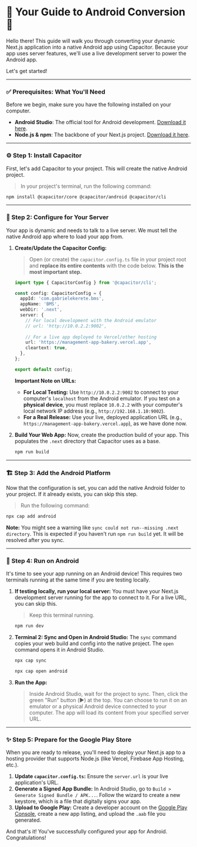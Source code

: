 
# 🌟 Your Guide to Android Conversion 🌟

Hello there! This guide will walk you through converting your dynamic Next.js application into a native Android app using Capacitor. Because your app uses server features, we'll use a live development server to power the Android app.

Let's get started!

---

### ✅ Prerequisites: What You'll Need

Before we begin, make sure you have the following installed on your computer.

- **Android Studio**: The official tool for Android development. [Download it here](https://developer.android.com/studio).
- **Node.js & npm**: The backbone of your Next.js project. [Download it here](https://nodejs.org/).

---

### ⚙️ Step 1: Install Capacitor

First, let's add Capacitor to your project. This will create the native Android project.

> In your project's terminal, run the following command:

```bash
npm install @capacitor/core @capacitor/android @capacitor/cli
```

---

### 🔌 Step 2: Configure for Your Server

Your app is dynamic and needs to talk to a live server. We must tell the native Android app where to load your app from.

1.  **Create/Update the Capacitor Config:**
    > Open (or create) the `capacitor.config.ts` file in your project root and **replace its entire contents** with the code below. **This is the most important step.**

    ```typescript
    import type { CapacitorConfig } from '@capacitor/cli';

    const config: CapacitorConfig = {
      appId: 'com.gabrielekerete.bms',
      appName: 'BMS',
      webDir: '.next',
      server: {
        // For local development with the Android emulator
        // url: 'http://10.0.2.2:9002',
        
        // For a live app deployed to Vercel/other hosting
        url: 'https://management-app-bakery.vercel.app', 
        cleartext: true,
      },
    };

    export default config;
    ```
    **Important Note on URLs:**
    - **For Local Testing:** Use `http://10.0.2.2:9002` to connect to your computer's `localhost` from the Android emulator. If you test on a **physical device**, you must replace `10.0.2.2` with your computer's local network IP address (e.g., `http://192.168.1.10:9002`).
    - **For a Real Release:** Use your live, deployed application URL (e.g., `https://management-app-bakery.vercel.app`), as we have done now.

2.  **Build Your Web App:** Now, create the production build of your app. This populates the `.next` directory that Capacitor uses as a base.
    ```bash
    npm run build
    ```

---

### 🏗️ Step 3: Add the Android Platform

Now that the configuration is set, you can add the native Android folder to your project. If it already exists, you can skip this step.

> Run the following command:

```bash
npx cap add android
```
**Note:** You might see a warning like `sync could not run--missing .next directory`. This is expected if you haven't run `npm run build` yet. It will be resolved after you sync.

---

### 📱 Step 4: Run on Android

It's time to see your app running on an Android device! This requires two terminals running at the same time if you are testing locally.

1.  **If testing locally, run your local server:** You must have your Next.js development server running for the app to connect to it. For a live URL, you can skip this.
    > Keep this terminal running.
    ```bash
    npm run dev
    ```

2.  **Terminal 2: Sync and Open in Android Studio:** The `sync` command copies your web build and config into the native project. The `open` command opens it in Android Studio.
    ```bash
    npx cap sync
    ```
    ```bash
    npx cap open android
    ```

3.  **Run the App:**
    > Inside Android Studio, wait for the project to sync. Then, click the green "Run" button (▶️) at the top. You can choose to run it on an emulator or a physical Android device connected to your computer. The app will load its content from your specified server URL.

---

### ✨ Step 5: Prepare for the Google Play Store

When you are ready to release, you'll need to deploy your Next.js app to a hosting provider that supports Node.js (like Vercel, Firebase App Hosting, etc.).

1.  **Update `capacitor.config.ts`:** Ensure the `server.url` is your live application's URL.
2.  **Generate a Signed App Bundle:** In Android Studio, go to `Build > Generate Signed Bundle / APK...`. Follow the wizard to create a new keystore, which is a file that digitally signs your app.
3.  **Upload to Google Play:** Create a developer account on the [Google Play Console](https://play.google.com/console), create a new app listing, and upload the `.aab` file you generated.

And that's it! You've successfully configured your app for Android. Congratulations!

